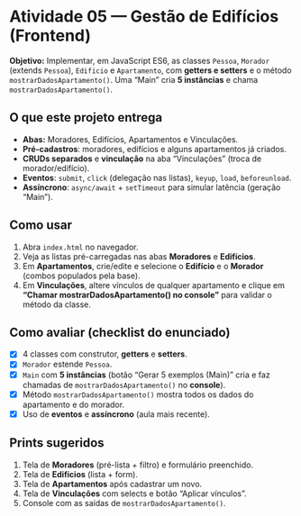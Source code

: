 # Atividade 05 — Gestão de Edifícios (Frontend)

**Objetivo:** Implementar, em JavaScript ES6, as classes `Pessoa`, `Morador` (extends `Pessoa`), `Edificio` e `Apartamento`, com **getters e setters** e o método `mostrarDadosApartamento()`. Uma “Main” cria **5 instâncias** e chama `mostrarDadosApartamento()`.

## O que este projeto entrega
- **Abas:** Moradores, Edifícios, Apartamentos e Vinculações.
- **Pré-cadastros**: moradores, edifícios e alguns apartamentos já criados.
- **CRUDs separados** e **vinculação** na aba “Vinculações” (troca de morador/edifício).
- **Eventos**: `submit`, `click` (delegação nas listas), `keyup`, `load`, `beforeunload`.
- **Assíncrono**: `async/await` + `setTimeout` para simular latência (geração “Main”).

## Como usar
1. Abra `index.html` no navegador.
2. Veja as listas pré-carregadas nas abas **Moradores** e **Edifícios**.
3. Em **Apartamentos**, crie/edite e selecione o **Edifício** e o **Morador** (combos populados pela base).
4. Em **Vinculações**, altere vínculos de qualquer apartamento e clique em **“Chamar mostrarDadosApartamento() no console”** para validar o método da classe.

## Como avaliar (checklist do enunciado)
- [x] 4 classes com construtor, **getters** e **setters**.
- [x] `Morador` estende `Pessoa`.
- [x] `Main` com **5 instâncias** (botão “Gerar 5 exemplos (Main)” cria e faz chamadas de `mostrarDadosApartamento()` no **console**).
- [x] Método `mostrarDadosApartamento()` mostra todos os dados do apartamento e do morador.
- [x] Uso de **eventos** e **assíncrono** (aula mais recente).

## Prints sugeridos
1. Tela de **Moradores** (pré-lista + filtro) e formulário preenchido.
2. Tela de **Edifícios** (lista + form).
3. Tela de **Apartamentos** após cadastrar um novo.
4. Tela de **Vinculações** com selects e botão “Aplicar vínculos”.
5. Console com as saídas de `mostrarDadosApartamento()`.

